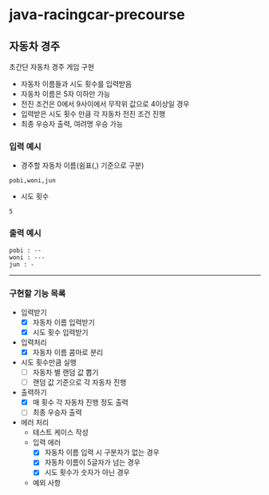 # java-racingcar-precourse
## 자동차 경주
초간단 자동차 경주 게임 구현
- 자동차 이름들과 시도 횟수를 입력받음
- 자동차 이름은 5자 이하만 가능
- 전진 조건은 0에서 9사이에서 무작위 값으로 4이상일 경우
- 입력받은 시도 횟수 만큼 각 자동차 전진 조건 진행
- 최종 우승자 출력, 여려명 우승 가능

### 입력 예시
- 경주할 자동차 이름(쉼표(,) 기준으로 구분)
```
pobi,woni,jun
```
- 시도 횟수
```
5
```

### 출력 예시
```
pobi : --
woni : ---
jun : -
```
---

### 구현할 기능 목록
- 입력받기
    - [x] 자동차 이름 입력받기
    - [x] 시도 횟수 입력받기
- 입력처리
    - [x] 자동차 이름 콤마로 분리
- 시도 횟수만큼 실행
    - [ ] 자동차 별 랜덤 값 뽑기
    - [ ] 랜덤 값 기준으로 각 자동차 진행
- 출력하기
    - [x] 매 횟수 각 자동차 진행 정도 출력
    - [ ] 최종 우승자 출력
- 에러 처리
    - 테스트 케이스 작성
    - 입력 에러
      - [x] 자동차 이름 입력 시 구분자가 없는 경우
      - [x] 자동차 이름이 5글자가 넘는 경우
      - [x] 시도 횟수가 숫자가 아닌 경우
    - 예외 사항
    